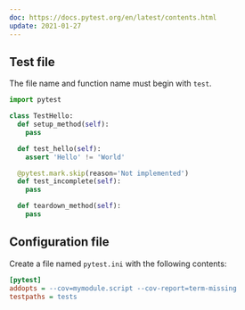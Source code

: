 ```yaml
---
doc: https://docs.pytest.org/en/latest/contents.html
update: 2021-01-27
---
```


## Test file

The file name and function name must begin with `test`.

```python
import pytest

class TestHello:
  def setup_method(self):
    pass

  def test_hello(self):
    assert 'Hello' != 'World'

  @pytest.mark.skip(reason='Not implemented')
  def test_incomplete(self):
    pass

  def teardown_method(self):
    pass
```

## Configuration file

Create a file named `pytest.ini` with the following contents:

```ini
[pytest]
addopts = --cov=mymodule.script --cov-report=term-missing
testpaths = tests
```
